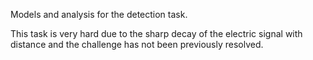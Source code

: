 Models and analysis for the detection task.

This task is very hard due to the sharp decay of the electric signal with distance and the challenge has not been previously resolved.